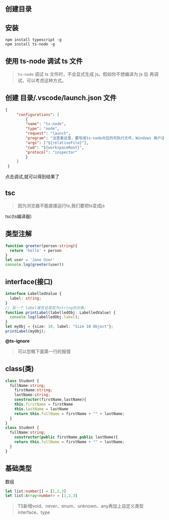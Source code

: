 ## 创建目录

## 安装 

```shell
npm install typescript -g
npm install ts-node -g
```

## 使用 ts-node 调试 ts 文件

> `ts-node` 调试 ts 文件时，不会显式生成 js。假如你不想编译为 js 后 再调试，可以考虑这种方式。

## 创建 目录/.vscode/launch.json 文件

```json
{
     "configurations": [
         {
         "name": "ts-node",
         "type": "node",
         "request": "launch",
         "program": "注意看这里，要写成ts-node对应的可执行文件，Windows 用户注意了，你应该写成 ${workspaceRoot}/node_modules/ts-node/dist/bin.js",
         "args": ["${relativeFile}"],
         "cwd": "${workspaceRoot}",
         "protocol": "inspector"
         }
     ]
 }
```

点击调试,就可以得到结果了

## tsc

> 因为浏览器不能直接运行ts,我们要把ts变成js

tsc(ts编译器)

## 类型注解

```typescript
function greeter(person:string){
  return 'hello' + person
}
let user = 'Jane User'
console.log(greeter(user))
```

## interface(接口)

```typescript
interface LabelledValue {
  label: string;
}
// 有一个 label属性且类型为string的对象。
function printLabel(labelledObj: LabelledValue) {
  console.log(labelledObj.label);
}
let myObj = {size: 10, label: "Size 10 Object"};
printLabel(myObj);
```

  **@ts-ignore**

  > 可以忽略下面第一行的报错


## class(类)

```typescript
class Student {
  fullName:string;
	firstName:string;
	lastName:string;
	constructor(firstName,lastName){
    this.firstName = firstName
    this.lastName = lastName
    return this.fullName = firstName + "" + lastName;
  }
}
class Student {
  fullName:string;
	constructor(public firstName,public lastName){
    return this.fullName = firstName + "" + lastName;
  }
}
```

## 基础类型

数组

```typescript
let list:number[] = [1,2,3]
let list:Array<number> = [1,2,3]
```

> TS新增void、never、enum、unknown、any再加上自定义类型interface、type
